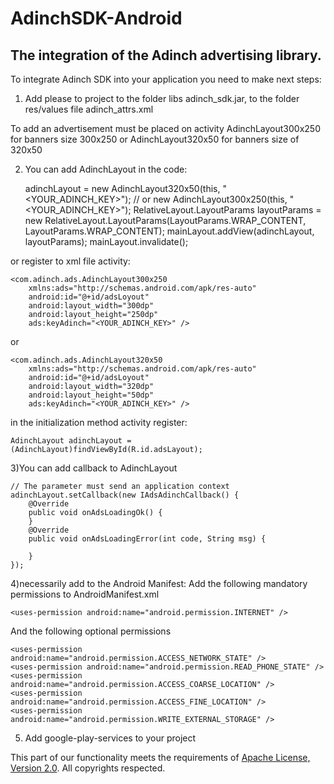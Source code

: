 AdinchSDK-Android
=================

The integration of the Adinch advertising library.
-----------------

To integrate Adinch SDK into your application you need to make next steps:


1) Add please to project to the folder libs adinch_sdk.jar, to the folder res/values file adinch_attrs.xml

To add an advertisement must be placed on activity AdinchLayout300x250 for banners size 300x250 or AdinchLayout320x50 for banners  size of 320x50

2) You can add AdinchLayout in the code:

    adinchLayout = new AdinchLayout320x50(this, "<YOUR_ADINCH_KEY>"); // or  new AdinchLayout300x250(this, "<YOUR_ADINCH_KEY>");
    RelativeLayout.LayoutParams layoutParams = new RelativeLayout.LayoutParams(LayoutParams.WRAP_CONTENT, LayoutParams.WRAP_CONTENT);
    mainLayout.addView(adinchLayout, layoutParams);
    mainLayout.invalidate();
    
or register to xml file activity:

    <com.adinch.ads.AdinchLayout300x250 
        xmlns:ads="http://schemas.android.com/apk/res-auto"
        android:id="@+id/adsLoyout"
        android:layout_width="300dp"
        android:layout_height="250dp"     
        ads:keyAdinch="<YOUR_ADINCH_KEY>" />
or

    <com.adinch.ads.AdinchLayout320x50 
        xmlns:ads="http://schemas.android.com/apk/res-auto"
        android:id="@+id/adsLoyout"
        android:layout_width="320dp"
        android:layout_height="50dp"      
        ads:keyAdinch="<YOUR_ADINCH_KEY>" />

in the initialization method activity register:

    AdinchLayout adinchLayout = (AdinchLayout)findViewById(R.id.adsLayout);
    
3)You can add callback to AdinchLayout

    // The parameter must send an application context
    adinchLayout.setCallback(new IAdsAdinchCallback() {
        @Override
        public void onAdsLoadingOk() {
        }
        @Override
        public void onAdsLoadingError(int code, String msg) {
            
        }
    });
4)necessarily add to the Android Manifest:
  Add the following mandatory permissions to AndroidManifest.xml

    <uses-permission android:name="android.permission.INTERNET" />
  And the following optional permissions

    <uses-permission android:name="android.permission.ACCESS_NETWORK_STATE" />
    <uses-permission android:name="android.permission.READ_PHONE_STATE" />
    <uses-permission android:name="android.permission.ACCESS_COARSE_LOCATION" />
    <uses-permission android:name="android.permission.ACCESS_FINE_LOCATION" />
    <uses-permission android:name="android.permission.WRITE_EXTERNAL_STORAGE" />
  
5) Add google-play-services to your project
    
   

This part of our functionality meets the requirements of <a href=http://www.apache.org/licenses/LICENSE-2.0.html>Apache License, Version 2.0</a>. All copyrights respected.

